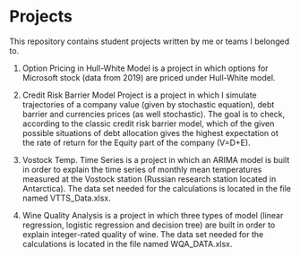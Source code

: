# Projects
This repository contains student projects written by me or teams I belonged to.


1) Option Pricing in Hull-White Model is a project in which options for Microsoft stock (data from 2019) are priced under Hull-White model. 


2) Credit Risk Barrier Model Project is a project in which I simulate trajectories of a company value (given by stochastic equation), debt barrier and currencies prices (as well stochastic). The goal is to check, according to the classic credit risk barrier model, which of the given possible situations of debt allocation gives the highest expectation ot the rate of return for the Equity part of the company (V=D+E).


3) Vostock Temp. Time Series is a project in which an ARIMA model is built in order to explain the time series of monthly mean temperatures measured at the Vostock station (Russian research station located in Antarctica). The data set needed for the calculations is located in the file named VTTS_Data.xlsx.


4) Wine Quality Analysis is a project in which three types of model (linear regression, logistic regression and decision tree) are built in order to explain integer-rated quality of wine. The data set needed for the calculations is located in the file named WQA_DATA.xlsx. 
